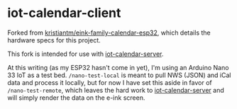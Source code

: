 # iot-calendar-client

Forked from [kristiantm/eink-family-calendar-esp32](https://github.com/kristiantm/eink-family-calendar-esp32), which details the hardware specs for this project.

This fork is intended for use with [iot-calendar-server](https://github.com/clockspot/iot-calendar-server).

At this writing (as my ESP32 hasn't come in yet), I'm using an Arduino Nano 33 IoT as a test bed. `/nano-test-local` is meant to pull NWS (JSON) and iCal data and process it locally, but for now I have set this aside in favor of `/nano-test-remote`, which leaves the hard work to [iot-calendar-server](https://github.com/clockspot/iot-calendar-server) and will simply render the data on the e-ink screen.